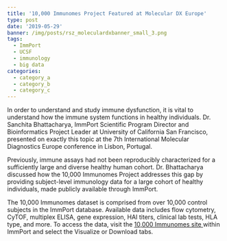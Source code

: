 ```yaml
---
title: '10,000 Immunomes Project Featured at Molecular DX Europe'
type: post
date: '2019-05-29'
banner: /img/posts/rsz_moleculardxbanner_small_3.png
tags:
  - ImmPort
  - UCSF
  - immunology
  - big data
categories:
  - category_a
  - category_b
  - category_c
---
```

In order to understand and study immune dysfunction, it is vital to understand how the immune system functions in healthy individuals. Dr. Sanchita Bhattacharya, ImmPort Scientific Program Director and Bioinformatics Project Leader at University of California San Francisco, presented on exactly this topic at the 7th International Molecular Diagnostics Europe conference in Lisbon, Portugal.

Previously, immune assays had not been reproducibly characterized for a sufficiently large and diverse healthy human cohort. Dr. Bhattacharya discussed how the 10,000 Immunomes Project addresses this gap by providing subject-level immunology data for a large cohort of healthy individuals, made publicly available through ImmPort.

The 10,000 Immunomes dataset is comprised from over 10,000 control subjects in the ImmPort database. Available data includes flow cytometry, CyTOF, multiplex ELISA, gene expression, HAI titers, clinical lab tests, HLA type, and more. To access the data, visit the [10,000 Immunomes site ](http://10kimmunomes.ucsf.edu/)within ImmPort and select the Visualize or Download tabs.

